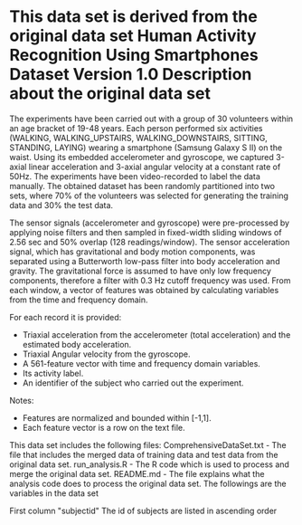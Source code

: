 This data set is derived from the original data set 
    Human Activity Recognition Using Smartphones Dataset
    Version 1.0
Description about the original data set
=======================================
The experiments have been carried out with a group of 30 volunteers within an age bracket of 19-48 years. Each person performed six activities (WALKING, WALKING_UPSTAIRS, WALKING_DOWNSTAIRS, SITTING, STANDING, LAYING) wearing a smartphone (Samsung Galaxy S II) on the waist. Using its embedded accelerometer and gyroscope, we captured 3-axial linear acceleration and 3-axial angular velocity at a constant rate of 50Hz. The experiments have been video-recorded to label the data manually. The obtained dataset has been randomly partitioned into two sets, where 70% of the volunteers was selected for generating the training data and 30% the test data. 

The sensor signals (accelerometer and gyroscope) were pre-processed by applying noise filters and then sampled in fixed-width sliding windows of 2.56 sec and 50% overlap (128 readings/window). The sensor acceleration signal, which has gravitational and body motion components, was separated using a Butterworth low-pass filter into body acceleration and gravity. The gravitational force is assumed to have only low frequency components, therefore a filter with 0.3 Hz cutoff frequency was used. From each window, a vector of features was obtained by calculating variables from the time and frequency domain.  

For each record it is provided:
- Triaxial acceleration from the accelerometer (total acceleration) and the estimated body acceleration.
- Triaxial Angular velocity from the gyroscope. 
- A 561-feature vector with time and frequency domain variables. 
- Its activity label. 
- An identifier of the subject who carried out the experiment.    

Notes: 
- Features are normalized and bounded within [-1,1].
- Each feature vector is a row on the text file.

This data set includes the following files: 
  ComprehensiveDataSet.txt - The file that includes the merged data of training data and test data from the original data set.
  run_analysis.R - The R code which is used to process and merge the original data set.
  README.md - The file explains what the analysis code does to process the original data set.
The followings are the variables in the data set

First column "subjectid"
  The id of subjects are listed in ascending order

